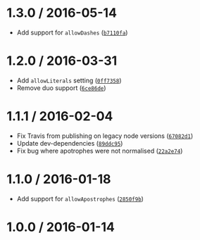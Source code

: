 <!--remark setext-->

<!--lint disable no-multiple-toplevel-headings -->

1.3.0 / 2016-05-14
==================

*   Add support for `allowDashes` ([`b7110fa`](https://github.com/wooorm/nlcst-search/commit/b7110fa))

1.2.0 / 2016-03-31
==================

*   Add `allowLiterals` setting ([`0ff7358`](https://github.com/wooorm/nlcst-search/commit/0ff7358))
*   Remove duo support ([`6ce86de`](https://github.com/wooorm/nlcst-search/commit/6ce86de))

1.1.1 / 2016-02-04
==================

*   Fix Travis from publishing on legacy node versions ([`67082d1`](https://github.com/wooorm/nlcst-search/commit/67082d1))
*   Update dev-dependencies ([`89ddc95`](https://github.com/wooorm/nlcst-search/commit/89ddc95))
*   Fix bug where apotrophes were not normalised ([`22a2e74`](https://github.com/wooorm/nlcst-search/commit/22a2e74))

1.1.0 / 2016-01-18
==================

*   Add support for `allowApostrophes` ([`2850f9b`](https://github.com/wooorm/nlcst-search/commit/2850f9b))

1.0.0 / 2016-01-14
==================
